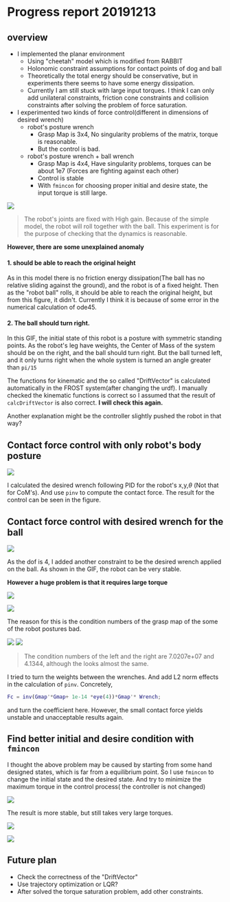 # Progress report 20191213

## overview
- I implemented the planar environment
  - Using "cheetah" model which is modified from RABBIT
  - Holonomic constraint assumptions for contact points of dog and ball
  - Theoretically the total energy should be conservative, but in experiments there seems to have some energy dissipation.
  - Currently I am still stuck with large input torques. I think I can only add unilateral constraints, friction cone constraints and collision constraints after solving the problem of force saturation.
- I experimented two kinds of force control(different in dimensions of desired wrench)
  - robot's posture wrench
    - Grasp Map is 3x4, No singularity problems of the matrix, torque is reasonable.
    - But the control is bad.
  - robot's posture wrench + ball wrench
    - Grasp Map is 4x4, Have singularity problems, torques can be about 1e7 (Forces are fighting against each other)
    - Control is stable
    - With `fmincon` for choosing proper initial and desire state, the input torque is still large.




![](./pics/20191213showDynamics.gif)
> The robot's joints are fixed with High gain. Because of the simple model, the robot will roll together with the ball. This experiment is for the purpose of checking that the dynamics is reasonable.

**However, there are some unexplained anomaly**

#### 1. should be able to reach the original height

As in this model there is no friction energy dissipation(The ball has no relative sliding against the ground), and the robot is of a fixed height. Then as the "robot ball" rolls, it should be able to reach the original height, but from this figure, it didn't. Currently I think it is because of some error in the numerical calculation of ode45.

#### 2. The ball should turn right.

In this GIF, the initial state of this robot is a posture with symmetric standing points. As the robot's leg have weights, the Center of Mass of the system should be on the right, and the ball should turn right. But the ball turned left, and it only turns right when the whole system is turned an angle greater than `pi/15`

The functions for kinematic and the so called "DriftVector" is calculated automatically in the FROST system(after changing the urdf). I manually checked the kinematic functions is correct so I assumed that the result of `calcDriftVector` is also correct. **I will check this again.**

Another explanation might be the controller slightly pushed the robot in that way?

## Contact force control with only robot's body posture

![](./pics/201912133consRes.gif)

I calculated the desired wrench following PID for the robot's x,y,$\theta$ (Not that for CoM's). And use `pinv` to compute the contact force. The result for the control can be seen in the figure.


## Contact force control with desired wrench for the ball

![](./pics/20191213WithoutOpt.gif)

As the dof is 4, I added another constraint to be the desired wrench applied on the ball. As shown in the GIF, the robot can be very stable.

**However a huge problem is that it requires large torque**

![](./pics/201912132305.jpg)

![](./pics/201912132306.jpg)

The reason for this is the condition numbers of the grasp map of the some of the robot postures bad.

![](pics/2019-12-14-00-26-20.png) ![](pics/2019-12-14-00-27-55.png)

>The condition numbers of the left and the right are 7.0207e+07 and 4.1344, although the looks almost the same.

I tried to turn the weights between the wrenches. And add L2 norm effects in the calculation of `pinv`. Concretely,

```matlab
Fc = inv(Gmap'*Gmap+ 1e-14 *eye(4))*Gmap'* Wrench;
```
and turn the coefficient here. However, the small contact force yields unstable and unacceptable results again.


## Find better initial and desire condition with `fmincon`

I thought the above problem may be caused by starting from some hand designed states, which is far from a equilibrium point. So I use `fmincon` to change the initial state and the desired state. And try to minimize the maximum torque in the control process( the controller is not changed)

![](./pics/20191213Fmincon.gif)

The result is more stable, but still takes very large torques.

![](./pics/201912132309.jpg)

![](./pics/201912132308.jpg)

## Future plan

- Check the correctness of the "DriftVector"
- Use trajectory optimization or LQR?
- After solved the torque saturation problem, add other constraints.